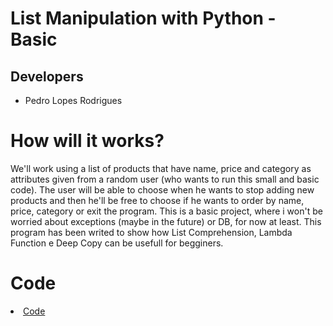 # List Manipulation with Python - Basic


## Developers

* Pedro Lopes Rodrigues


# How will it works?

We'll work using a list of products that have name, price and category as attributes given from a random user (who wants to run this small and basic code).
The user will be able to choose when he wants to stop adding new products and then he'll be free to choose if he wants to order by name, price, category or exit the program.
This is a basic project, where i won't be worried about exceptions (maybe in the future) or DB, for now at least.
This program has been writed to show how List Comprehension, Lambda Function e Deep Copy can be usefull for begginers.

# Code

<li><a href="/src/main.py"> Code</a></li>

